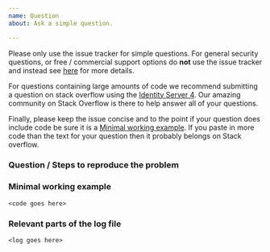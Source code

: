 ```yaml
---
name: Question
about: Ask a simple question.

---
```


Please only use the issue tracker for simple questions. For general security questions, or free / commercial support options do __not__ use the issue tracker and instead see [here](http://docs.identityserver.io/en/latest/intro/support.html) for more details.

For questions containing large amounts of code we recommend submitting a question on stack overflow using the [Identity Server 4](https://stackoverflow.com/questions/tagged/identityserver4). Our amazing community on Stack Overflow is there to help answer all of your questions.

Finally, please keep the issue concise and to the point if your question does include code be sure it is a [Minimal working example](https://en.wikipedia.org/wiki/Minimal_working_example). If you paste in more code than the text for your question then it probably belongs on Stack overflow.

### Question / Steps to reproduce the problem


### Minimal working example

```
<code goes here>
```

### Relevant parts of the log file

```
<log goes here>
```
